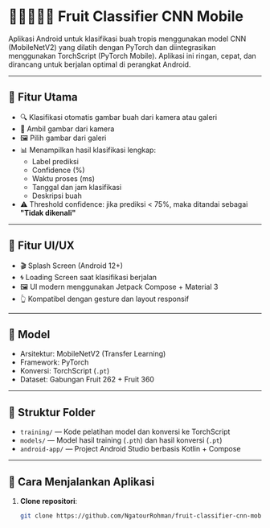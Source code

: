 # 🍌🥭🍊🍍🌰 Fruit Classifier CNN Mobile

Aplikasi Android untuk klasifikasi buah tropis menggunakan model CNN (MobileNetV2) yang dilatih dengan PyTorch dan diintegrasikan menggunakan TorchScript (PyTorch Mobile). Aplikasi ini ringan, cepat, dan dirancang untuk berjalan optimal di perangkat Android.

---

## 📌 Fitur Utama
- 🔍 Klasifikasi otomatis gambar buah dari kamera atau galeri
- 📸 Ambil gambar dari kamera
- 🖼 Pilih gambar dari galeri
- 📊 Menampilkan hasil klasifikasi lengkap:
  - Label prediksi
  - Confidence (%)
  - Waktu proses (ms)
  - Tanggal dan jam klasifikasi
  - Deskripsi buah
- ⚠️ Threshold confidence: jika prediksi < 75%, maka ditandai sebagai **"Tidak dikenali"**

---

## 🎨 Fitur UI/UX
- 🎬 Splash Screen (Android 12+)
- 🌀 Loading Screen saat klasifikasi berjalan
- 🖼 UI modern menggunakan Jetpack Compose + Material 3
- 👆 Kompatibel dengan gesture dan layout responsif

---

## 🧠 Model
- Arsitektur: MobileNetV2 (Transfer Learning)
- Framework: PyTorch
- Konversi: TorchScript (`.pt`)
- Dataset: Gabungan Fruit 262 + Fruit 360

---

## 📁 Struktur Folder
- `training/` — Kode pelatihan model dan konversi ke TorchScript
- `models/` — Model hasil training (`.pth`) dan hasil konversi (`.pt`)
- `android-app/` — Project Android Studio berbasis Kotlin + Compose

---

## 🚀 Cara Menjalankan Aplikasi

1. **Clone repositori**:
   ```bash
   git clone https://github.com/NgatourRohman/fruit-classifier-cnn-mobile.git
